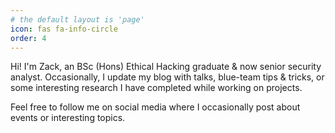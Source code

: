 ```yaml
---
# the default layout is 'page'
icon: fas fa-info-circle
order: 4
---
```


Hi! I'm Zack, an BSc (Hons) Ethical Hacking graduate & now senior security analyst. Occasionally, I update my blog with talks, blue-team tips & tricks, or some interesting research I have completed while working on projects.

Feel free to follow me on social media where I occasionally post about events or interesting topics.